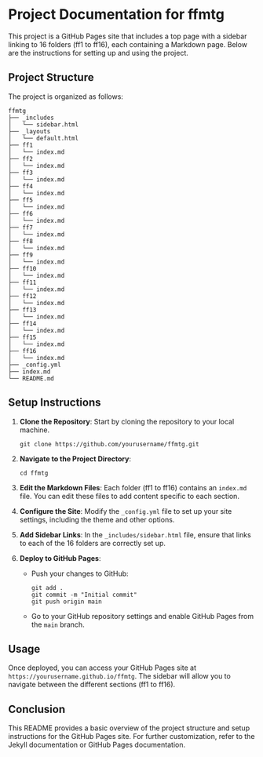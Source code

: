# Project Documentation for ffmtg

This project is a GitHub Pages site that includes a top page with a sidebar linking to 16 folders (ff1 to ff16), each containing a Markdown page. Below are the instructions for setting up and using the project.

## Project Structure

The project is organized as follows:

```
ffmtg
├── _includes
│   └── sidebar.html
├── _layouts
│   └── default.html
├── ff1
│   └── index.md
├── ff2
│   └── index.md
├── ff3
│   └── index.md
├── ff4
│   └── index.md
├── ff5
│   └── index.md
├── ff6
│   └── index.md
├── ff7
│   └── index.md
├── ff8
│   └── index.md
├── ff9
│   └── index.md
├── ff10
│   └── index.md
├── ff11
│   └── index.md
├── ff12
│   └── index.md
├── ff13
│   └── index.md
├── ff14
│   └── index.md
├── ff15
│   └── index.md
├── ff16
│   └── index.md
├── _config.yml
├── index.md
└── README.md
```

## Setup Instructions

1. **Clone the Repository**: Start by cloning the repository to your local machine.
   ```
   git clone https://github.com/yourusername/ffmtg.git
   ```

2. **Navigate to the Project Directory**:
   ```
   cd ffmtg
   ```

3. **Edit the Markdown Files**: Each folder (ff1 to ff16) contains an `index.md` file. You can edit these files to add content specific to each section.

4. **Configure the Site**: Modify the `_config.yml` file to set up your site settings, including the theme and other options.

5. **Add Sidebar Links**: In the `_includes/sidebar.html` file, ensure that links to each of the 16 folders are correctly set up.

6. **Deploy to GitHub Pages**:
   - Push your changes to GitHub:
     ```
     git add .
     git commit -m "Initial commit"
     git push origin main
     ```
   - Go to your GitHub repository settings and enable GitHub Pages from the `main` branch.

## Usage

Once deployed, you can access your GitHub Pages site at `https://yourusername.github.io/ffmtg`. The sidebar will allow you to navigate between the different sections (ff1 to ff16).

## Conclusion

This README provides a basic overview of the project structure and setup instructions for the GitHub Pages site. For further customization, refer to the Jekyll documentation or GitHub Pages documentation.